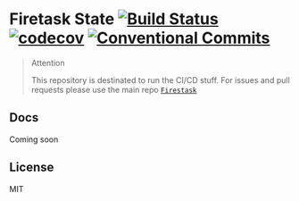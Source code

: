 # Firetask State [![Build Status](https://travis-ci.org/Firetask/state.svg?branch=master)](https://travis-ci.org/Firetask/state) [![codecov](https://codecov.io/gh/Firetask/state/branch/master/graph/badge.svg)](https://codecov.io/gh/Firetask/state) [![Conventional Commits](https://img.shields.io/badge/commitizen-friendly-brightgreen.svg)](https://conventionalcommits.org)

> Attention
>
> This repository is destinated to run the CI/CD stuff. For issues and pull requests please use the main repo [`Firestask`](https://github.com/firetask/firetask)

## Docs

Coming soon

## License

MIT
